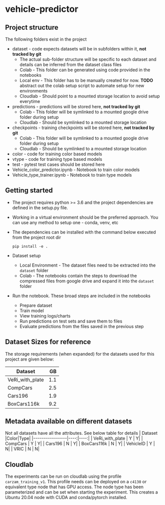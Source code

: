 # vehicle-predictor

## Project structure
The following folders exist in the project
- dataset - code expects datasets will be in subfolders within it, **not tracked by git**
  - The actual sub-folder structure will be specific to each dataset and details can be inferred from the dataset class files
  - Colab - This folder can be generated using code provided in the notebooks
  - Local env - This folder has to be manually created for now. **TODO** abstract out the colab setup script to automate setup for new environments
  - Cloudlab - Should point to a mounted storage location to avoid setup everytime
- predictions - predictions will be stored here, **not tracked by git**
  - Colab - This folder will be symlinked to a mounted google drive folder during setup
  - Cloudlab - Should be symlinked to a mounted storage location 
- checkpoints - training checkpoints will be stored here, **not tracked by git**
  - Colab - This folder will be symlinked to a mounted google drive folder during setup
  - Cloudlab - Should be symlinked to a mounted storage location 
- color - code for training color based models
- vtype - code for training type based models
- test - pytest test cases should be stored here
- Vehicle_color_predictor.ipynb - Notebook to train color models
- Vehicle_type_trainer.ipynb - Notebook to train type models

## Getting started
- The project requires python >= 3.6 and the project dependencies are defined in the setup.py file.
- Working in a virtual environment should be the preferred approach. You can use any method to setup one - conda, venv, etc
- The dependencies can be installed with the command below executed from the project root dir

    `pip install -e .`
- Dataset setup
  - Local Environment - The dataset files need to be extracted into the `dataset` folder
  - Colab - The notebooks contain the steps to download the compressed files from google drive and expand it into the `dataset` folder

- Run the notebook. These broad steps are included in the notebooks
  - Prepare dataset
  - Train model
  - View training logs/charts
  - Run predictions on test sets and save them to files
  - Evaluate predictions from the files saved in the previous step
## Dataset Sizes for reference
The storage requirements (when expanded) for the datasets used for this project are given below:

| Dataset         |  GB |
|-----------------|----:|
| VeRi_with_plate | 1.1 |
| CompCars        | 2.5 |
| Cars196         | 1.9 |
| BoxCars116k     | 9.2 |

## Metadata available on different datasets
Not all datasets have all the attributes. See below table for details
| Dataset         |Color|Type|
|-----------------|----:|----:|
| VeRi_with_plate | Y   |    Y|
| CompCars        | Y   |    Y|
| Cars196         | N   |    Y|
| BoxCars116k     | N   |    Y|
| VehicleID       | Y   |    N|
| VRIC            | N   |    N|

## Cloudlab 
The experiments can be run on cloudlab using the profile `carzam_training_v1`. This profile needs can be deployed on a `c4130` or equivalent type node that has GPU access. The node type has been parameterized and can be set when starting the experiment. This creates a Ubuntu 20.04 node with CUDA and conda/pytorch installed. 